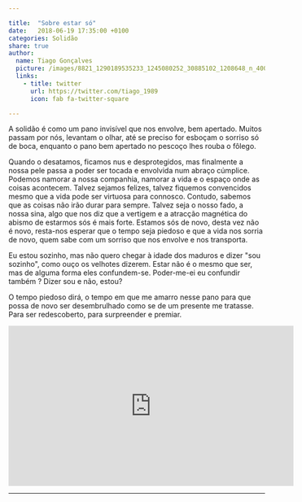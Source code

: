 ```yaml
---

title:  "Sobre estar só"
date:   2018-06-19 17:35:00 +0100
categories: Solidão
share: true
author:
  name: Tiago Gonçalves
  picture: /images/8821_1290189535233_1245080252_30885102_1208648_n_400x400.jpg
  links:
    - title: twitter
      url: https://twitter.com/tiago_1989
      icon: fab fa-twitter-square

---
```


A solidão é como um pano invisível que nos envolve, bem apertado. Muitos passam por nós, levantam o olhar, até se preciso for esboçam o sorriso só de boca, enquanto o pano bem apertado no pescoço lhes rouba o fôlego.

Quando o desatamos, ficamos nus e desprotegidos, mas finalmente a nossa pele passa a poder ser tocada e envolvida num abraço cúmplice. Podemos namorar a nossa companhia, namorar a vida e o espaço onde as coisas acontecem. Talvez sejamos felizes, talvez fiquemos convencidos mesmo que a vida pode ser virtuosa para connosco.
Contudo, sabemos que as coisas não irão durar para sempre. Talvez seja o nosso fado, a nossa sina, algo que nos diz que a vertigem e a atracção magnética do abismo de estarmos sós é mais forte. Estamos sós de novo, desta vez não é novo, resta-nos esperar que o tempo seja piedoso e que a vida nos sorria de novo, quem sabe com um sorriso que nos envolve e nos transporta.

Eu estou sozinho, mas não quero chegar à idade dos maduros e dizer "sou sozinho", como ouço os velhotes dizerem. Estar não é o mesmo que ser, mas de alguma forma eles confundem-se. Poder-me-ei eu confundir também ? Dizer sou e não, estou?

O tempo piedoso dirá, o tempo em que me amarro nesse pano para que possa de novo ser desembrulhado como se de um presente me tratasse. Para ser redescoberto, para surpreender e premiar.

<center> <iframe width="560" height="315" src="https://www.youtube.com/watch?v=mTyaEaFzL9U" frameborder="0" allow="autoplay; encrypted-media" allowfullscreen></iframe></center>

---
